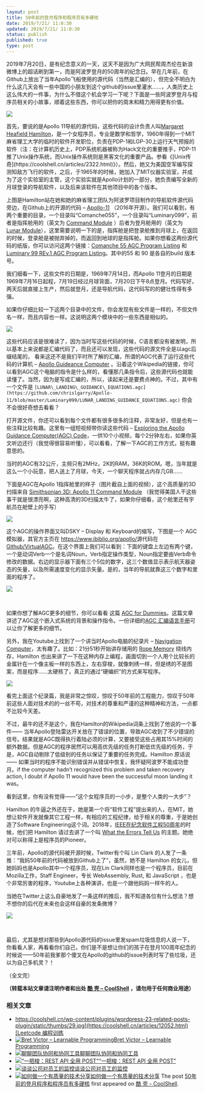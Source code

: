 ```yaml
---
layout: post
title: 50年前的登月程序和程序员有多硬核
date: 2019/7/21/ 11:0:30
updated: 2019/7/21/ 11:0:30
status: publish
published: true
type: post
---
```


2019年7月20日，是有纪念意义的一天，这天不是因为广大网民帮周杰伦在新浪微博上的超话刷到第一，而是阿波罗登月的50周年的纪念日。早在几年前，在Github上放出了当年Apollo飞船使用的源代码（当然是汇编的），但完全不明白为什么这几天会有一些中国的小朋友到这个github的issue里灌水……，人类历史上这么伟大的一件事，为什么不借这个机会学习一下呢？下面是一些阿波罗登月与程序员相关的小故事，顺着这些东西，你可以把你的周末和精力用得更有价值。


![](../wp-content/uploads/2019/07/1920px-Margaret_Hamilton_-_restoration-e1563697198766.jpg)


首先，要说的是Apollo 11导航的源代码，这些代码的设计负责人叫[Margaret Heafield Hamilton](https://en.wikipedia.org/wiki/Margaret_Hamilton_(software_engineer))，是一个女程序员，专业是数学和哲学，1960年得到一个MIT麻省理工大学的临时的软件开发职位，负责在PDP-1和LGP-30上运行天气预报的软件（注：在计算机历史上，PDP系统机器被称为Hack文化的重要推手，PDP-11推了Unix操作系统，而Unix操作系统则是黑客文化的重要产品。参看《[Unix传奇](https://coolshell.cn/articles/2322.html)》）。然后，她又为美国空军编写探测知敌方飞行的软件，之后，于1965年的时候，她加入了MIT仪器实验室，并成为了这个实验室的主管，这个实验实就是Apollo计划的一部分，她负责编写全新的月球登录的导航软件，以及后来该软件在其他项目中的各个版本。



上图是Hamilton站在她和她的麻省理工团队为阿波罗项目制作的导航软件源代码旁边，在Github上的开源的代码 – [Apollo-11](https://github.com/chrislgarry/Apollo-11) （2016年开源）。我们可以看到，有两个重要的目录，一个目录叫“Comanche055”，一个目录叫“Luminary099”，前者是指挥舱用的（英文为 [Command Module](https://en.wikipedia.org/wiki/Apollo_command_and_service_module#Command_Module_(CM)) ）后者为登月舱用的（英文为 [Lunar Module](https://en.wikipedia.org/wiki/Apollo_Lunar_Module)），这里需要说明一下的是，指挥舱是把登录舱推到月球上，在返回的时候，登录舱是被抛弃掉的，而返回到地球的是指挥舱。如果你想看这两份源代码的纸版，你可以访问这两个链接：[Comanche 55 AGC Program Listing](https://archive.org/details/Comanche55J2k60) 和 [Luminary 99 REv.1 AGC Program Listing](https://archive.org/details/Luminary99001J2k60)。其中的55 和 90 是各自的build 版本号。


我们细看一下，这些文件的日期是，1969年7月14日，而Apollo 11登月的日期是1969年7月16日起程，7月19日经过月球背面，7月20日下午8点登月。代码写好，两天后就直接上生产，然后就登月，还是导航代码，这代码写的的健壮性得有多强。


如果你仔细比较一下这两个目录中的文件，你会发现有些文件是一样的，不但文件名一样，而且内容也一样。这说明这两个模块中的一些东西是相似的。


![](../wp-content/uploads/2019/07/source.code_.compare.png)


这些代码应该是很难读了，因为当时写这些代码的时候，C语言都没有被发明，所以基本上来说都是汇编代码了，而且还可以发现，这些代码的源文件全是以agc后缀结尾的， 看来这还不是我们平时所了解的汇编，所谓的AGC代表了运行这些代码的计算机 – [Apollo Guideance Computer](https://en.wikipedia.org/wiki/Apollo_Guidance_Computer) 。沿着这个Wikipedia的链接，你可以看到AGC这个电脑的指令是什么样的，看懂那几条指令后，这些源代码也就能读懂了。当然，因为是写成汇编的，所以，读起来还是要费点神的。不过，其中有一个文件是 `[LUNAR\_LANDING\_GUIDANCE\_EQUATIONS.agc](https://github.com/chrislgarry/Apollo-11/blob/master/Luminary099/LUNAR_LANDING_GUIDANCE_EQUATIONS.agc)` 你会不会很好奇想去看看？


打开源文件，你还可以看到每个文件都有很多很多的注释，非常友好，但是也有一些注释比较有趣。这里有一组短视频带你读这些代码 – [Exploring the Apollo Guidance Computer(AGC) Code](https://www.pluralsight.com/courses/moon-landing-apollo-11)，一供10个小视频，每个2分钟左右，如果你英文听边还行（我觉得很容易听懂），可以看看，了解一下AGC的工作方式，挺有趣意思的。


当时的AGC有32公斤，主频只有2MHz，2K的RAM，36K的ROM。嗯，当年就是这么一个小玩意，把人送上了月球，今天，一个聊天程序就占内存几GB……


下面是AGC在Apollo 1指挥舱里的样子（图片截自上面的视频），这个高质量的3D扫描来自 [Simithsonian 3D: Apollo 11 Command Module](https://www.3d.si.edu/explorer/apollo-11-command-module) （我觉得美国人干这些事干就是很漂亮啊，这种高清的3D扫描太牛了，如果你仔细看，这个舱里还有宇航员在舱壁上的手写）


![](../wp-content/uploads/2019/07/AGC.DSKY_.png)


这个AGC的操作界面又叫DSKY – Display 和 Keyboard的缩写，下图是一个 AGC 模拟器，其官方主页在 <https://www.ibiblio.org/apollo/>源代码在 [Github/VirtualAGC](https://github.com/virtualagc/virtualagc)。在这个界面上我们可以看到：下面的键盘上左边有两个键，一个是动词Verb一个是名词Noun，Verb指定操作类型，Noun指定要由Verb命令修改的数据。右边的显示器下面有三个5位的数字，这三个数值显示表示航天器姿态的矢量，以及所需速度变化的显示矢量。是的，当年的导航就靠这三个数字和里面的程序了。


![](../wp-content/uploads/2019/07/DSKY.png)


 


如果你想了解AGC更多的细节，你可以看看 这篇 [AGC for Dummies](http://www.ibiblio.org/apollo/ForDummies.html)。这篇文章讲述了AGC这个嵌入式系统的背景和操作指令。一份详细的[AGC 汇编语言手册](http://www.ibiblio.org/apollo/assembly_language_manual.html)可以让你了解更多的细节。


另外，我在Youtube上找到了一个讲当时Apollo电脑的纪录片 – [Navigation Computer](https://www.youtube.com/watch?v=9YA7X5we8ng)，太有趣了。比如：21分51秒开始讲存储用的 [Rope Memory](https://en.wikipedia.org/wiki/Core_rope_memory) 绕线内存，Hamilton 也出来讲了一下在这种内存上编程，画面切到一个人用个比较长的金属针在一个像主板一样的东西上，左右穿梭，就像刺绣一样，但是绣的不是图案，而是程序……太硬核了，真正的通过“硬编织”的方式来写程序。


[![](../wp-content/uploads/2019/07/rope.memory.png)](https://www.youtube.com/watch?v=9YA7X5we8ng)


看完上面这个纪录篇，我是非常之惊叹，惊叹于50年前的工程能力，惊叹于50年前这些人面对技术的的一丝不苟，对技术的尊重和严谨的这种精神和方法，一点都不比较今天差。


不过，最牛的还不是这个，我在Hamilton的Wikipedia词条上找到了他说的一个事件—— 当年Apollo登陆雷达开关放在了错误的位置，导致AGC收到了不少错误的信号。结果就是AGC既得执行着陆必须的计算，又要接受这些占用其15%时间的额外数据。但是AGC的程序居然可以用高优先级的任务打断低优先级的任务，于是，AGC自动剔除了低级别的任务以保证了重要的任务完成。Hamilton 原话说—— 如果当时的程序不能识别错误并从错误中恢复，我怀疑阿波罗不能成功登月。if the computer hadn’t recognized this problem and taken recovery action, I doubt if Apollo 11 would have been the successful moon landing it was。


看到这里，你有没有觉得——“这个女程序员的一小步，是整个人类的一大步”？


Hamilton 的牛逼之外还在于，她是第一个将“软件工程”提出来的人，在MIT，她想让软件开发就像其它工程一样，有相应的工程纪律，给于相关的尊重，于是她创造了Software Engineering这个词。2018年，[IEEE在纪念软件工程50周年](https://www.computer.org/csdl/magazine/so/2018/05)的时候，他们把 Hamilton 请过去讲了一个叫 [What the Errors Tell Us](https://ieeexplore.ieee.org/document/8409915) 的主题。她绝对可以称得上是程序员的Pioneer。


三年前，Apollo的源代码被开源时候，Twitter有个叫 Lin Clark 的人发了一条推：“我妈50年前的代码被放到Github上了”，虽然，她不是 Hamilton 的女儿，但她妈妈也是Apollo其中一个程序员，现在Lin Clark同样也是一个程序员，目前在 Mozilla工作，Staff Engineer，专长 WebAssembly, Rust, 和 JavaScript ，也是个非常厉害的程序，Youtube上各种演讲，也是一个跟他妈妈一样牛的人。


当她在Twitter上这么自豪地发了一条这样的推后，我不知道各位有什么想法？想不想你的后代在未来也会这样自豪的发条微博？  

![](../wp-content/uploads/2019/07/Lin-Clark-e1563706128853.jpg)


 


最后，尤其是想对那些到Apollo源代码的issue里发spam垃圾信息的人说一下，你看看人家，再看看你们自己，你们是不是想让你们的孩子在登月100周年纪念的时候说——50年前我爹那个傻叉在Apollo的github的issue列表时写了些垃圾，还以为自己多机灵？！


（全文完）



**（转载本站文章请注明作者和出处 [酷 壳 – CoolShell](https://coolshell.cn/) ，请勿用于任何商业用途）**



### 相关文章

* [https://coolshell.cn/wp-content/plugins/wordpress-23-related-posts-plugin/static/thumbs/29.jpg](https://coolshell.cn/articles/12052.html)[Leetcode 编程训练](https://coolshell.cn/articles/12052.html)
* [![Bret Victor – Learnable Programming](../wp-content/uploads/2012/10/Learnable_Programming-150x150.jpg)](https://coolshell.cn/articles/8387.html)[Bret Victor – Learnable Programming](https://coolshell.cn/articles/8387.html)
* [![聊聊团队协同和协同工具](../wp-content/uploads/2022/10/communication-150x150.png)](https://coolshell.cn/articles/22298.html)[聊聊团队协同和协同工具](https://coolshell.cn/articles/22298.html)
* [![“一把梭：REST API 全用 POST”](../wp-content/uploads/2022/02/http_method-150x150.png)](https://coolshell.cn/articles/22173.html)[“一把梭：REST API 全用 POST”](https://coolshell.cn/articles/22173.html)
* [![谈谈公司对员工的监控](../wp-content/uploads/2022/02/monitoring-150x150.jpeg)](https://coolshell.cn/articles/22157.html)[谈谈公司对员工的监控](https://coolshell.cn/articles/22157.html)
* [![如何做一个有质量的技术分享](../wp-content/uploads/2021/07/knowledge_sharing-300x169-1-150x150.jpeg)](https://coolshell.cn/articles/21589.html)[如何做一个有质量的技术分享](https://coolshell.cn/articles/21589.html)
The post [50年前的登月程序和程序员有多硬核](https://coolshell.cn/articles/19612.html) first appeared on [酷 壳 - CoolShell](https://coolshell.cn).